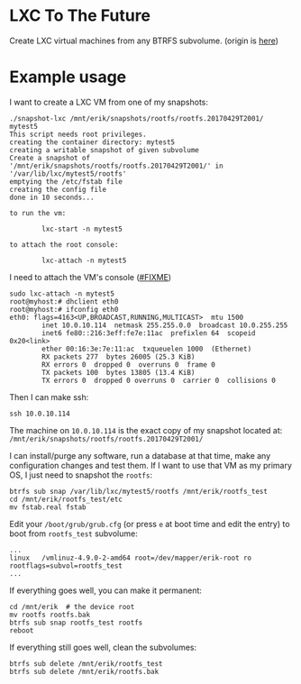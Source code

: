 # LXC To The Future 

Create LXC virtual machines from any BTRFS subvolume. (origin is [here](https://unix.stackexchange.com/questions/362527/how-to-boot-a-virtual-machine-from-a-regular-folder))

# Example usage

I want to create a LXC VM from one of my snapshots: 

```
./snapshot-lxc /mnt/erik/snapshots/rootfs/rootfs.20170429T2001/ mytest5
This script needs root privileges.
creating the container directory: mytest5
creating a writable snapshot of given subvolume
Create a snapshot of '/mnt/erik/snapshots/rootfs/rootfs.20170429T2001/' in '/var/lib/lxc/mytest5/rootfs'
emptying the /etc/fstab file
creating the config file
done in 10 seconds...

to run the vm:

        lxc-start -n mytest5

to attach the root console:

        lxc-attach -n mytest5
```

I need to attach the VM's console ([#FIXME](https://github.com/aktos-io/lxc-to-the-future/issues/2))

```
sudo lxc-attach -n mytest5
root@myhost:# dhclient eth0
root@myhost:# ifconfig eth0
eth0: flags=4163<UP,BROADCAST,RUNNING,MULTICAST>  mtu 1500
        inet 10.0.10.114  netmask 255.255.0.0  broadcast 10.0.255.255
        inet6 fe80::216:3eff:fe7e:11ac  prefixlen 64  scopeid 0x20<link>
        ether 00:16:3e:7e:11:ac  txqueuelen 1000  (Ethernet)
        RX packets 277  bytes 26005 (25.3 KiB)
        RX errors 0  dropped 0  overruns 0  frame 0
        TX packets 100  bytes 13805 (13.4 KiB)
        TX errors 0  dropped 0 overruns 0  carrier 0  collisions 0

```

Then I can make ssh: 

```
ssh 10.0.10.114
```

The machine on `10.0.10.114` is the exact copy of my snapshot located at: `/mnt/erik/snapshots/rootfs/rootfs.20170429T2001/`

I can install/purge any software, run a database at that time, make any configuration changes and test them. If I want to use that VM as my primary OS, I just need to snapshot the `rootfs`: 

    btrfs sub snap /var/lib/lxc/mytest5/rootfs /mnt/erik/rootfs_test
    cd /mnt/erik/rootfs_test/etc
    mv fstab.real fstab

Edit your `/boot/grub/grub.cfg` (or press `e` at boot time and edit the entry) to boot from `rootfs_test` subvolume: 

    ...
    linux	/vmlinuz-4.9.0-2-amd64 root=/dev/mapper/erik-root ro  rootflags=subvol=rootfs_test
    ...
    
If everything goes well, you can make it permanent: 

    cd /mnt/erik  # the device root 
    mv rootfs rootfs.bak 
    btrfs sub snap rootfs_test rootfs 
    reboot 
    
If everything still goes well, clean the subvolumes: 

    btrfs sub delete /mnt/erik/rootfs_test 
    btrfs sub delete /mnt/erik/rootfs.bak 
    
    
